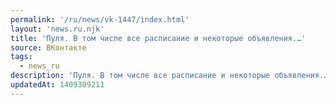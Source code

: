 ```yaml
---
permalink: '/ru/news/vk-1447/index.html'
layout: 'news.ru.njk'
title: 'Пуля. В том числе все расписание и некоторые объявления.…'
source: ВКонтакте
tags:
  - news_ru
description: 'Пуля. В том числе все расписание и некоторые объявления.…'
updatedAt: 1409309211
---
```


